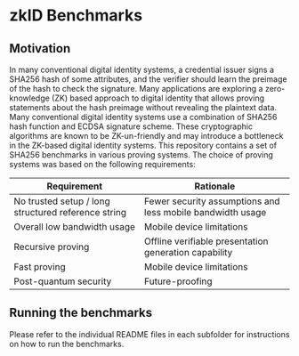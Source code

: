 # zkID Benchmarks

## Motivation

In many conventional digital identity systems, a credential issuer signs a SHA256 hash of some attributes, and the verifier should learn the preimage of the hash to check the signature. Many applications are exploring a zero-knowledge (ZK) based approach to digital identity that allows proving statements about the hash preimage without revealing the plaintext data. Many conventional digital identity systems use a combination of SHA256 hash function and ECDSA signature scheme. These cryptographic algorithms are known to be ZK-un-friendly and may introduce a bottleneck in the ZK-based digital identity systems. This repository contains a set of SHA256 benchmarks in various proving systems. The choice of proving systems was based on the following requirements:

| Requirement                                         | Rationale                                                  |
| --------------------------------------------------- | ---------------------------------------------------------- |
| No trusted setup / long structured reference string | Fewer security assumptions and less mobile bandwidth usage |
| Overall low bandwidth usage                         | Mobile device limitations                                  |
| Recursive proving                                   | Offline verifiable presentation generation capability      |
| Fast proving                                        | Mobile device limitations                                  |
| Post-quantum security                               | Future-proofing                                            |

## Running the benchmarks

Please refer to the individual README files in each subfolder for instructions on how to run the benchmarks.
